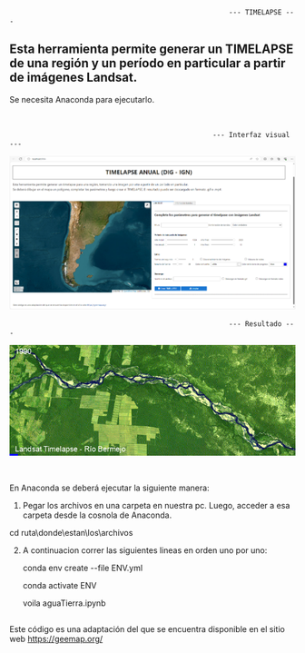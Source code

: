                                                           --- TIMELAPSE --- 
                                                            
## Esta herramienta permite generar un TIMELAPSE de una región y un período en particular a partir de imágenes Landsat.

Se necesita Anaconda para ejecutarlo.

&nbsp;

                                                      --- Interfaz visual --- 

<p align="center">
  <img src=images/timelapse.png alt="Interfaz">
</p>

                                                          --- Resultado --- 
                                                          
<p align="center">
  <img src=images/landsat_rioBermejo.gif alt="Gif">
</p>



&nbsp;

En Anaconda se deberá ejecutar la siguiente manera: 

1) Pegar los archivos en una carpeta en nuestra pc. Luego, acceder a esa carpeta desde la cosnola de Anaconda.

 cd ruta\donde\estan\los\archivos

 
2) A continuacion correr las siguientes lineas en orden uno por uno:

    conda env create --file ENV.yml

    conda activate ENV

    voila aguaTierra.ipynb
   

##


Este código es una adaptación del que se encuentra disponible en el sitio web https://geemap.org/
